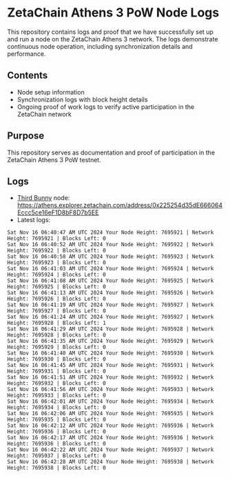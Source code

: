 # ZetaChain Athens 3 PoW Node Logs
This repository contains logs and proof that we have successfully set up and run a node on the ZetaChain Athens 3 network. The logs demonstrate continuous node operation, including synchronization details and performance.

## Contents
- Node setup information
- Synchronization logs with block height details
- Ongoing proof of work logs to verify active participation in the ZetaChain network

## Purpose
This repository serves as documentation and proof of participation in the ZetaChain Athens 3 PoW testnet.

## Logs

- [Third Bunny](https://thirdbunny.xyz/) node: https://athens.explorer.zetachain.com/address/0x225254d35dE666064Eccc5ce16eF1D8bF8D7b5EE
- Latest logs:
```
Sat Nov 16 06:40:47 AM UTC 2024 Your Node Height: 7695921 | Network Height: 7695921 | Blocks Left: 0
Sat Nov 16 06:40:52 AM UTC 2024 Your Node Height: 7695922 | Network Height: 7695922 | Blocks Left: 0
Sat Nov 16 06:40:58 AM UTC 2024 Your Node Height: 7695923 | Network Height: 7695923 | Blocks Left: 0
Sat Nov 16 06:41:03 AM UTC 2024 Your Node Height: 7695924 | Network Height: 7695924 | Blocks Left: 0
Sat Nov 16 06:41:08 AM UTC 2024 Your Node Height: 7695925 | Network Height: 7695925 | Blocks Left: 0
Sat Nov 16 06:41:13 AM UTC 2024 Your Node Height: 7695926 | Network Height: 7695926 | Blocks Left: 0
Sat Nov 16 06:41:19 AM UTC 2024 Your Node Height: 7695927 | Network Height: 7695927 | Blocks Left: 0
Sat Nov 16 06:41:24 AM UTC 2024 Your Node Height: 7695927 | Network Height: 7695928 | Blocks Left: 1
Sat Nov 16 06:41:29 AM UTC 2024 Your Node Height: 7695928 | Network Height: 7695928 | Blocks Left: 0
Sat Nov 16 06:41:35 AM UTC 2024 Your Node Height: 7695929 | Network Height: 7695929 | Blocks Left: 0
Sat Nov 16 06:41:40 AM UTC 2024 Your Node Height: 7695930 | Network Height: 7695930 | Blocks Left: 0
Sat Nov 16 06:41:45 AM UTC 2024 Your Node Height: 7695931 | Network Height: 7695931 | Blocks Left: 0
Sat Nov 16 06:41:51 AM UTC 2024 Your Node Height: 7695932 | Network Height: 7695932 | Blocks Left: 0
Sat Nov 16 06:41:56 AM UTC 2024 Your Node Height: 7695933 | Network Height: 7695933 | Blocks Left: 0
Sat Nov 16 06:42:01 AM UTC 2024 Your Node Height: 7695934 | Network Height: 7695934 | Blocks Left: 0
Sat Nov 16 06:42:06 AM UTC 2024 Your Node Height: 7695935 | Network Height: 7695935 | Blocks Left: 0
Sat Nov 16 06:42:12 AM UTC 2024 Your Node Height: 7695936 | Network Height: 7695936 | Blocks Left: 0
Sat Nov 16 06:42:17 AM UTC 2024 Your Node Height: 7695936 | Network Height: 7695936 | Blocks Left: 0
Sat Nov 16 06:42:22 AM UTC 2024 Your Node Height: 7695937 | Network Height: 7695937 | Blocks Left: 0
Sat Nov 16 06:42:28 AM UTC 2024 Your Node Height: 7695938 | Network Height: 7695938 | Blocks Left: 0
```

